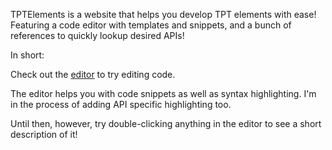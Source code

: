 TPTElements is a website that helps you develop TPT elements with ease! 
Featuring a code editor with templates and snippets, and a bunch of references
to quickly lookup desired APIs!

In short:

Check out the [editor](editor) to try editing code. 

The editor helps you with code snippets as well as syntax highlighting. 
I'm in the process of adding API specific highlighting too. 

Until then, however, try double-clicking anything in the editor to see a short
description of it! 



